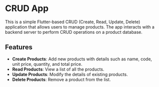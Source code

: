 # CRUD App

This is a simple Flutter-based CRUD (Create, Read, Update, Delete) application that allows users to manage products. The app interacts with a backend server to perform CRUD operations on a product database.

## Features

- **Create Products**: Add new products with details such as name, code, unit price, quantity, and total price.
- **Read Products**: View a list of all the products.
- **Update Products**: Modify the details of existing products.
- **Delete Products**: Remove a product from the list.

